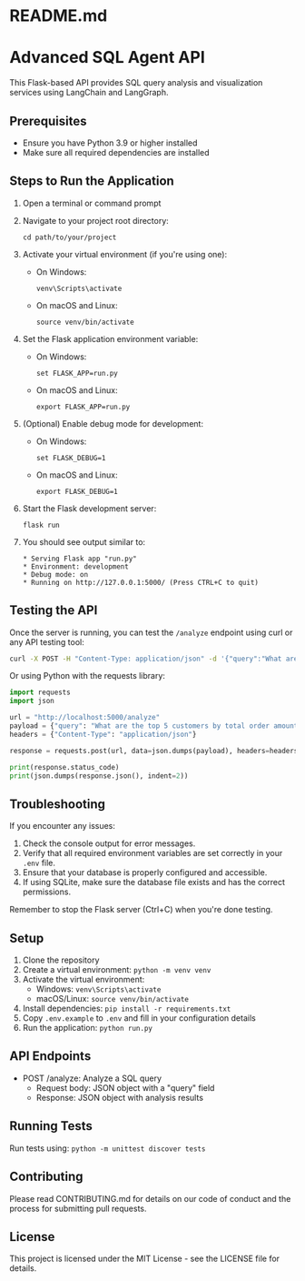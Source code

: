 # README.md
# Advanced SQL Agent API

This Flask-based API provides SQL query analysis and visualization services using LangChain and LangGraph.
## Prerequisites
- Ensure you have Python 3.9 or higher installed
- Make sure all required dependencies are installed

## Steps to Run the Application

1. Open a terminal or command prompt

2. Navigate to your project root directory:
   ```
   cd path/to/your/project
   ```

3. Activate your virtual environment (if you're using one):
   - On Windows:
     ```
     venv\Scripts\activate
     ```
   - On macOS and Linux:
     ```
     source venv/bin/activate
     ```

4. Set the Flask application environment variable:
   - On Windows:
     ```
     set FLASK_APP=run.py
     ```
   - On macOS and Linux:
     ```
     export FLASK_APP=run.py
     ```

5. (Optional) Enable debug mode for development:
   - On Windows:
     ```
     set FLASK_DEBUG=1
     ```
   - On macOS and Linux:
     ```
     export FLASK_DEBUG=1
     ```

6. Start the Flask development server:
   ```
   flask run
   ```

7. You should see output similar to:
   ```
   * Serving Flask app "run.py"
   * Environment: development
   * Debug mode: on
   * Running on http://127.0.0.1:5000/ (Press CTRL+C to quit)
   ```

## Testing the API

Once the server is running, you can test the `/analyze` endpoint using curl or any API testing tool:

```bash
curl -X POST -H "Content-Type: application/json" -d '{"query":"What are the top 5 customers by total order amount?"}' http://localhost:5000/analyze
```

Or using Python with the requests library:

```python
import requests
import json

url = "http://localhost:5000/analyze"
payload = {"query": "What are the top 5 customers by total order amount?"}
headers = {"Content-Type": "application/json"}

response = requests.post(url, data=json.dumps(payload), headers=headers)

print(response.status_code)
print(json.dumps(response.json(), indent=2))
```

## Troubleshooting

If you encounter any issues:
1. Check the console output for error messages.
2. Verify that all required environment variables are set correctly in your `.env` file.
3. Ensure that your database is properly configured and accessible.
4. If using SQLite, make sure the database file exists and has the correct permissions.

Remember to stop the Flask server (Ctrl+C) when you're done testing.

## Setup

1. Clone the repository
2. Create a virtual environment: `python -m venv venv`
3. Activate the virtual environment:
   - Windows: `venv\Scripts\activate`
   - macOS/Linux: `source venv/bin/activate`
4. Install dependencies: `pip install -r requirements.txt`
5. Copy `.env.example` to `.env` and fill in your configuration details
6. Run the application: `python run.py`

## API Endpoints

- POST /analyze: Analyze a SQL query
  - Request body: JSON object with a "query" field
  - Response: JSON object with analysis results

## Running Tests

Run tests using: `python -m unittest discover tests`

## Contributing

Please read CONTRIBUTING.md for details on our code of conduct and the process for submitting pull requests.

## License

This project is licensed under the MIT License - see the LICENSE file for details.

